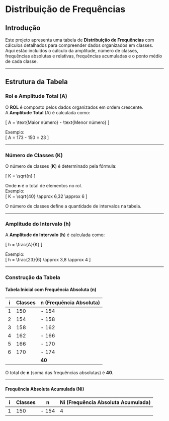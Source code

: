 # Distribuição de Frequências

## Introdução

Este projeto apresenta uma tabela de **Distribuição de Frequências** com cálculos detalhados para compreender dados organizados em classes. Aqui estão incluídos o cálculo da amplitude, número de classes, frequências absolutas e relativas, frequências acumuladas e o ponto médio de cada classe.

---

## Estrutura da Tabela

### Rol e Amplitude Total (A)

O **ROL** é composto pelos dados organizados em ordem crescente.  
A **Amplitude Total** (A) é calculada como:

\[
A = \text{Maior número} - \text{Menor número}
\]

Exemplo:  
\[
A = 173 - 150 = 23
\]

---

### Número de Classes (K)

O número de classes (**K**) é determinado pela fórmula:

\[
K = \sqrt{n}
\]

Onde **n** é o total de elementos no rol.  
Exemplo:  
\[
K = \sqrt{40} \approx 6,32 \approx 6
\]

O número de classes define a quantidade de intervalos na tabela.

---

### Amplitude do Intervalo (h)

A **Amplitude do Intervalo** (**h**) é calculada como:

\[
h = \frac{A}{K}
\]

Exemplo:  
\[
h = \frac{23}{6} \approx 3,8 \approx 4
\]

---

### Construção da Tabela

#### Tabela Inicial com Frequência Absoluta (n)

| **i** | **Classes** | **n (Frequência Absoluta)** |
|-------|-------------|-----------------------------|
| 1     | 150 |- 154  | 4                           |
| 2     | 154 |- 158  | 9                           |
| 3     | 158 |- 162  | 11                          |
| 4     | 162 |- 166  | 8                           |
| 5     | 166 |- 170  | 5                           |
| 6     | 170 |- 174  | 3                           |
|       |             | **40**                      |

O total de **n** (soma das frequências absolutas) é **40**.

---

#### Frequência Absoluta Acumulada (Ni)

| **i** | **Classes** | **n** | **Ni (Frequência Absoluta Acumulada)** |
|-------|-------------|-------|---------------------------------------|
| 1     | 150 |- 154  | 4     |
